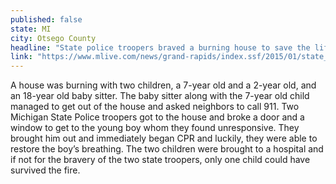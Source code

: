```yaml
---
published: false
state: MI
city: Otsego County
headline: "State police troopers braved a burning house to save the life of a 2-year old"
link: "https://www.mlive.com/news/grand-rapids/index.ssf/2015/01/state_troopers_enter_burning_h.html"
---
```


A house was burning with two children, a 7-year old and a 2-year old, and an 18-year old baby sitter. The baby sitter along with the 7-year old child managed to get out of the house and asked neighbors to call 911. Two Michigan State Police troopers got to the house and broke a door and a window to get to the young boy whom they found unresponsive. They brought him out and immediately began CPR and luckily, they were able to restore the boy’s breathing. The two children were brought to a hospital and if not for the bravery of the two state troopers, only one child could have survived the fire.